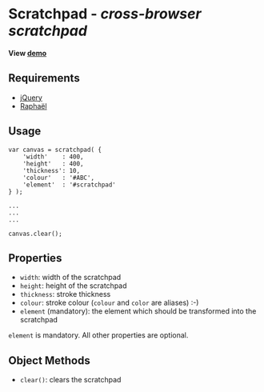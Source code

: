 Scratchpad - *cross-browser scratchpad*
=======================================

**View [demo](http://alanhaggai.org/scratchpad/)**

Requirements
------------

* [jQuery](http://jquery.com/)
* [Raphaël](http://raphaeljs.com/)


Usage
-----

    var canvas = scratchpad( {
        'width'    : 400,
        'height'   : 400,
        'thickness': 10,
        'colour'   : '#ABC',
        'element'  : '#scratchpad'
    } );

    ...
    ...
    ...

    canvas.clear();


Properties
----------

* `width`: width of the scratchpad
* `height`: height of the scratchpad
* `thickness`: stroke thickness
* `colour`: stroke colour (`colour` and `color` are aliases) :-)
* `element` (mandatory): the element which should be transformed into the scratchpad

`element` is mandatory. All other properties are optional.


Object Methods
--------------

* `clear()`: clears the scratchpad
